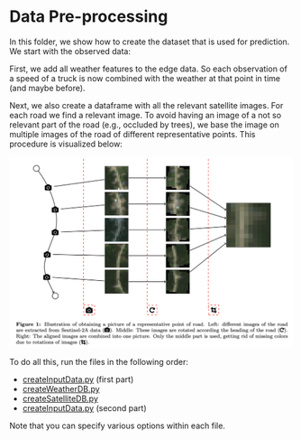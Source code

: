 # Data Pre-processing

In this folder, we show how to create the dataset that is used for prediction. We start with the observed data:




First, we add all weather features to the edge data. So each observation of a speed of a truck is now combined with the weather at that point in time (and maybe before). 

Next, we also create a dataframe with all the relevant satellite images. For each road we find a relevant image. To avoid having an image of a not so relevant part of the road (e.g., occluded by trees), we base the image on multiple images of the road of different representative points. This procedure is visualized below:

<img src="readmefigures/representative_points_satellite_image.png" width="800">

To do all this, run the files in the following order: 
* [createInputData.py](https://github.com/valentijnstienen/PredictVelocity/blob/main/Data/createInputData.py) (first part)
* [createWeatherDB.py](https://github.com/valentijnstienen/PredictVelocity/blob/main/Data/createWeatherDB.py)
* [createSatelliteDB.py](https://github.com/valentijnstienen/PredictVelocity/blob/main/Data/createSatelliteDB.py)
* [createInputData.py](https://github.com/valentijnstienen/PredictVelocity/blob/main/Data/createInputData.py) (second part)

Note that you can specify various options within each file. 


